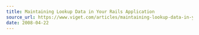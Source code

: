 ```yaml
---
title: Maintaining Lookup Data in Your Rails Application
source_url: https://www.viget.com/articles/maintaining-lookup-data-in-your-rails-application/
date: 2008-04-22
---
```

